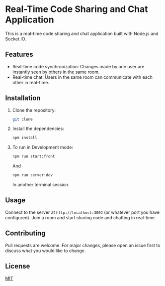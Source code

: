 # Real-Time Code Sharing and Chat Application

This is a real-time code sharing and chat application built with Node.js and Socket.IO.

## Features

- Real-time code synchronization: Changes made by one user are instantly seen by others in the same room.
- Real-time chat: Users in the same room can communicate with each other in real-time.

## Installation

1. Clone the repository:
   ```bash
   git clone
   ```
2. Install the dependencies:
   ```bash
   npm install
   ```
3. To run in Development mode:
   ```bash
   npm run start:front
   ```
   And
   ```bash
   npm run server:dev
   ```
   In another terminal session.
   
## Usage

Connect to the server at `http://localhost:3002` (or whatever port you have configured). Join a room and start sharing code and chatting in real-time.

## Contributing

Pull requests are welcome. For major changes, please open an issue first to discuss what you would like to change.

## License

[MIT](https://choosealicense.com/licenses/mit/)
